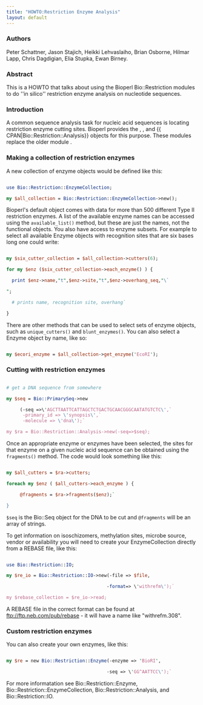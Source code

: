```yaml
---
title: "HOWTO:Restriction Enzyme Analysis"
layout: default
---
```


### Authors

Peter Schattner, Jason Stajich, Heikki Lehvaslaiho, Brian Osborne, Hilmar Lapp, Chris Dagdigian, Elia Stupka, Ewan Birney.

### Abstract

This is a HOWTO that talks about using the Bioperl Bio::Restriction modules to do ''in silico'' restriction enzyme analysis on nucleotide sequences.

### Introduction

A common sequence analysis task for nucleic acid sequences is locating restriction enzyme cutting sites. Bioperl provides the , , and {{ CPAN|Bio::Restriction::Analysis}} objects for this purpose. These modules replace the older module .

### Making a collection of restriction enzymes

A new collection of enzyme objects would be defined like this:

```perl

use Bio::Restriction::EnzymeCollection;

my $all_collection = Bio::Restriction::EnzymeCollection->new();

```

Bioperl's default object comes with data for more than 500 different Type II restriction enzymes. A list of the available enzyme names can be accessed using the `available_list()` method, but these are just the names, not the functional objects. You also have access to enzyme subsets. For example to select all available Enzyme objects with recognition sites that are six bases long one could write:

```perl

my $six_cutter_collection = $all_collection->cutters(6);

for my $enz ($six_cutter_collection->each_enzyme() ) {

  print $enz->name,"t",$enz->site,"t",$enz->overhang_seq,"\`

";

  # prints name, recognition site, overhang`

}

```

There are other methods that can be used to select sets of enzyme objects, such as `unique_cutters()` and `blunt_enzymes()`. You can also select a Enzyme object by name, like so:

```perl

my $ecori_enzyme = $all_collection->get_enzyme('EcoRI');

```

### Cutting with restriction enzymes

```perl

# get a DNA sequence from somewhere

my $seq = Bio::PrimarySeq->new

     (-seq =>\'AGCTTAATTCATTAGCTCTGACTGCAACGGGCAATATGTCTC\',`
      -primary_id => \'synopsis\',`
      -molecule => \'dna\');`

my $ra = Bio::Restriction::Analysis->new(-seq=>$seq);

```

Once an appropriate enzyme or enzymes have been selected, the sites for that enzyme on a given nucleic acid sequence can be obtained using the `fragments()` method. The code would look something like this:

```perl

my $all_cutters = $ra->cutters;

foreach my $enz ( $all_cutters->each_enzyme ) {

     @fragments = $ra->fragments($enz);`

}

```

`$seq` is the Bio::Seq object for the DNA to be cut and `@fragments` will be an array of strings.

To get information on isoschizomers, methylation sites, microbe source, vendor or availability you will need to create your EnzymeCollection directly from a REBASE file, like this:

```perl

use Bio::Restriction::IO;

my $re_io = Bio::Restriction::IO->new(-file => $file,

                                     -format=> \'withrefm\');`

my $rebase_collection = $re_io->read;

```

A REBASE file in the correct format can be found at <ftp://ftp.neb.com/pub/rebase> - it will have a name like "withrefm.308".

### Custom restriction enzymes

You can also create your own enzymes, like this:

```perl

my $re = new Bio::Restriction::Enzyme(-enzyme => 'BioRI',

                                     -seq => \'GG^AATTCC\');`

```

For more informatation see Bio::Restriction::Enzyme, Bio::Restriction::EnzymeCollection, Bio::Restriction::Analysis, and Bio::Restriction::IO.


